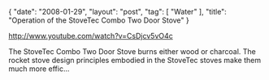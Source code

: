 {
   "date": "2008-01-29",
   "layout": "post",
   "tag": [
      "Water"
   ],
   "title": "Operation of the StoveTec Combo Two Door Stove"
}

http://www.youtube.com/watch?v=CsDjcv5vO4c  

The StoveTec Combo Two Door Stove burns either wood or charcoal. The rocket stove design principles embodied in the StoveTec stoves make them much more effic...
